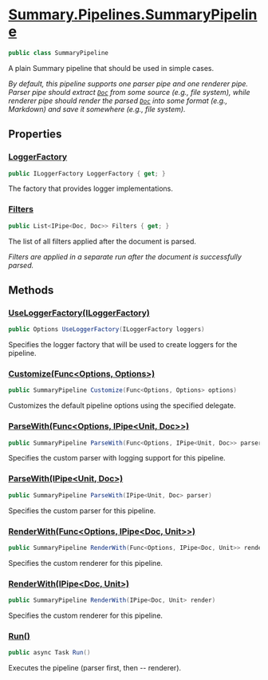 # [Summary.Pipelines.SummaryPipeline](../src/Core/Pipelines/SummaryPipeline.cs#L17)
```cs
public class SummaryPipeline
```

A plain Summary pipeline that should be used in simple cases.

_By default, this pipeline supports one parser pipe and one renderer pipe._
_<br />_
_Parser pipe should extract [`Doc`](./Doc.md) from some source (e.g., file system), while_
_renderer pipe should render the parsed [`Doc`](./Doc.md) into some format (e.g., Markdown)_
_and save it somewhere (e.g., file system)._

## Properties
### [LoggerFactory](../src/Core/Pipelines/SummaryPipeline.cs#L29)
```cs
public ILoggerFactory LoggerFactory { get; }
```

The factory that provides logger implementations.

### [Filters](../src/Core/Pipelines/SummaryPipeline.cs#L63)
```cs
public List<IPipe<Doc, Doc>> Filters { get; }
```

The list of all filters applied after the document is parsed.

_Filters are applied in a separate run after the document is successfully parsed._

## Methods
### [UseLoggerFactory(ILoggerFactory)](../src/Core/Pipelines/SummaryPipeline.cs#L34)
```cs
public Options UseLoggerFactory(ILoggerFactory loggers)
```

Specifies the logger factory that will be used to create loggers for the pipeline.

### [Customize(Func<Options, Options>)](../src/Core/Pipelines/SummaryPipeline.cs#L68)
```cs
public SummaryPipeline Customize(Func<Options, Options> options)
```

Customizes the default pipeline options using the specified delegate.

### [ParseWith(Func<Options, IPipe<Unit, Doc>>)](../src/Core/Pipelines/SummaryPipeline.cs#L74)
```cs
public SummaryPipeline ParseWith(Func<Options, IPipe<Unit, Doc>> parser)
```

Specifies the custom parser with logging support for this pipeline.

### [ParseWith(IPipe<Unit, Doc>)](../src/Core/Pipelines/SummaryPipeline.cs#L83)
```cs
public SummaryPipeline ParseWith(IPipe<Unit, Doc> parser)
```

Specifies the custom parser for this pipeline.

### [RenderWith(Func<Options, IPipe<Doc, Unit>>)](../src/Core/Pipelines/SummaryPipeline.cs#L92)
```cs
public SummaryPipeline RenderWith(Func<Options, IPipe<Doc, Unit>> render)
```

Specifies the custom renderer for this pipeline.

### [RenderWith(IPipe<Doc, Unit>)](../src/Core/Pipelines/SummaryPipeline.cs#L101)
```cs
public SummaryPipeline RenderWith(IPipe<Doc, Unit> render)
```

Specifies the custom renderer for this pipeline.

### [Run()](../src/Core/Pipelines/SummaryPipeline.cs#L110)
```cs
public async Task Run()
```

Executes the pipeline (parser first, then -- renderer).

